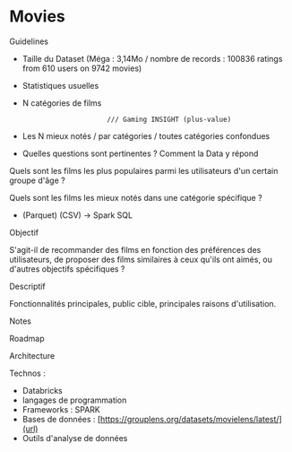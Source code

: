 # Movies


Guidelines
- Taille du Dataset
  (Méga : 3,14Mo / nombre de records :  100836 ratings from 610 users on 9742 movies)
- Statistiques usuelles
- N catégories de films
  
                           /// Gaming INSIGHT (plus-value)
- Les N mieux notés / par catégories / toutes catégories confondues
- Quelles questions sont pertinentes ? Comment la Data y répond
  
Quels sont les films les plus populaires parmi les utilisateurs d'un certain groupe d'âge ?

Quels sont les films les mieux notés dans une catégorie spécifique ? 

- (Parquet) (CSV) -> Spark SQL

Objectif

S'agit-il de recommander des films en fonction des préférences des utilisateurs, de proposer des films similaires à ceux qu'ils ont aimés, ou d'autres objectifs spécifiques ? 

Descriptif

Fonctionnalités principales, public cible, principales raisons d'utilisation.

Notes

Roadmap

Architecture

Technos :
- Databricks
- langages de programmation
- Frameworks : SPARK
- Bases de données : [https://grouplens.org/datasets/movielens/latest/](url)
- Outils d'analyse de données
